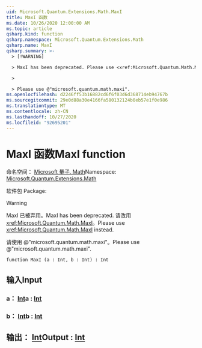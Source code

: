 ```yaml
---
uid: Microsoft.Quantum.Extensions.Math.MaxI
title: MaxI 函数
ms.date: 10/26/2020 12:00:00 AM
ms.topic: article
qsharp.kind: function
qsharp.namespace: Microsoft.Quantum.Extensions.Math
qsharp.name: MaxI
qsharp.summary: >-
  > [!WARNING]

  > MaxI has been deprecated. Please use <xref:Microsoft.Quantum.Math.MaxI> instead.

  >

  > Please use @"microsoft.quantum.math.maxi".
ms.openlocfilehash: d2246ff53b16882cd6f6f03d6d368714eb94767b
ms.sourcegitcommit: 29e0d88a30e4166fa580132124b0eb57e1f0e986
ms.translationtype: MT
ms.contentlocale: zh-CN
ms.lasthandoff: 10/27/2020
ms.locfileid: "92695201"
---
```

# <a name="maxi-function"></a><span data-ttu-id="9e7b4-102">MaxI 函数</span><span class="sxs-lookup"><span data-stu-id="9e7b4-102">MaxI function</span></span>

<span data-ttu-id="9e7b4-103">命名空间： [Microsoft 量子. Math](xref:Microsoft.Quantum.Extensions.Math)</span><span class="sxs-lookup"><span data-stu-id="9e7b4-103">Namespace: [Microsoft.Quantum.Extensions.Math](xref:Microsoft.Quantum.Extensions.Math)</span></span>

<span data-ttu-id="9e7b4-104">软件包 [](https://nuget.org/packages/)</span><span class="sxs-lookup"><span data-stu-id="9e7b4-104">Package: [](https://nuget.org/packages/)</span></span>


> [!WARNING]
> <span data-ttu-id="9e7b4-105">MaxI 已被弃用。</span><span class="sxs-lookup"><span data-stu-id="9e7b4-105">MaxI has been deprecated.</span></span> <span data-ttu-id="9e7b4-106">请改用 <xref:Microsoft.Quantum.Math.MaxI>。</span><span class="sxs-lookup"><span data-stu-id="9e7b4-106">Please use <xref:Microsoft.Quantum.Math.MaxI> instead.</span></span>
>
> <span data-ttu-id="9e7b4-107">请使用 @"microsoft.quantum.math.maxi"。</span><span class="sxs-lookup"><span data-stu-id="9e7b4-107">Please use @"microsoft.quantum.math.maxi".</span></span>



```qsharp
function MaxI (a : Int, b : Int) : Int
```


## <a name="input"></a><span data-ttu-id="9e7b4-108">输入</span><span class="sxs-lookup"><span data-stu-id="9e7b4-108">Input</span></span>

### <a name="a--int"></a><span data-ttu-id="9e7b4-109">a： [Int](xref:microsoft.quantum.lang-ref.int)</span><span class="sxs-lookup"><span data-stu-id="9e7b4-109">a : [Int](xref:microsoft.quantum.lang-ref.int)</span></span>




### <a name="b--int"></a><span data-ttu-id="9e7b4-110">b： [Int](xref:microsoft.quantum.lang-ref.int)</span><span class="sxs-lookup"><span data-stu-id="9e7b4-110">b : [Int](xref:microsoft.quantum.lang-ref.int)</span></span>





## <a name="output--int"></a><span data-ttu-id="9e7b4-111">输出： [Int](xref:microsoft.quantum.lang-ref.int)</span><span class="sxs-lookup"><span data-stu-id="9e7b4-111">Output : [Int](xref:microsoft.quantum.lang-ref.int)</span></span>

